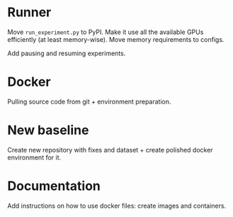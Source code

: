 # Runner
Move `run_experiment.py` to PyPI. Make it use all the available GPUs efficiently (at least memory-wise). Move memory requirements to configs.  

Add pausing and resuming experiments.

# Docker
Pulling source code from git + environment preparation.

# New baseline
Create new repository with fixes and dataset + create polished docker environment for it.

# Documentation
Add instructions on how to use docker files: create images and containers.